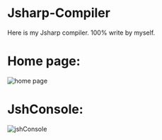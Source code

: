 # Jsharp-Compiler
Here is my Jsharp compiler. 100% write by myself.

# Home page:

![home page](https://user-images.githubusercontent.com/88512392/215359292-eac33b86-3b23-4a11-abcd-1e8f9b552005.png)


# JshConsole:

![jshConsole](https://user-images.githubusercontent.com/88512392/215359293-95b7e8e0-966e-4eeb-8c59-72abfab8b60b.png)

